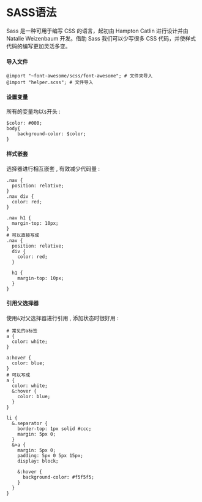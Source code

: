# SASS语法

Sass 是一种可用于编写 CSS 的语言，起初由 Hampton Catlin 进行设计并由 Natalie Weizenbaum 开发。借助 Sass 我们可以少写很多 CSS 代码，并使样式代码的编写更加灵活多变。

#### **导入文件**

```
@import "~font-awesome/scss/font-awesome"; # 文件夹导入
@import "helper.scss"; # 文件导入
```

#### **设置变量**

所有的变量均以`$`开头 :

```
$color: #000;
body{
    background-color: $color;
}
```

#### **样式嵌套**

选择器进行相互嵌套 , 有效减少代码量 :

```
.nav {
  position: relative;
}
.nav div {
  color: red;
}

.nav h1 {
  margin-top: 10px;
}
# 可以直接写成
.nav {
  position: relative;
  div {
    color: red;
  }

  h1 {
    margin-top: 10px;
  }
}
```

#### 引用父选择器

使用`&`对父选择器进行引用 , 添加状态时很好用 :

```
# 常见的a标签
a {
  color: white;
}

a:hover {
  color: blue;
}
# 可以写成
a {
  color: white;
  &:hover {
    color: blue;
  }
}
```

```
li {
  &.separator {
    border-top: 1px solid #ccc;
    margin: 5px 0;
  }
  &>a {
    margin: 5px 0;
    padding: 5px 0 5px 15px;
    display: block;

    &:hover {
      background-color: #f5f5f5;
    }
  }
}
```



